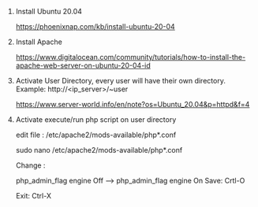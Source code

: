 1. Install Ubuntu 20.04

    https://phoenixnap.com/kb/install-ubuntu-20-04

2. Install Apache

    https://www.digitalocean.com/community/tutorials/how-to-install-the-apache-web-server-on-ubuntu-20-04-id

3. Activate User Directory, every user will have their own directory. Example: http://<ip_server>/~user

    https://www.server-world.info/en/note?os=Ubuntu_20.04&p=httpd&f=4

4. Activate execute/run php script on user directory

    edit file : /etc/apache2/mods-available/php*.conf
    
    sudo nano /etc/apache2/mods-available/php*.conf
    
    Change : 
    
    php_admin_flag engine Off --> php_admin_flag engine On
    Save: Crtl-O <enter>
    
    Exit: Ctrl-X
    
